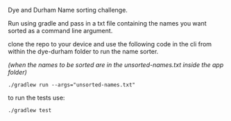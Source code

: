 Dye and Durham Name sorting challenge.

Run using gradle and pass in a txt file containing the names you want sorted as a command line argument.

clone the repo to your device and use the following code in the cli from within the dye-durham folder to run the name sorter.

<i>(when the names to be sorted are in the unsorted-names.txt inside the app folder)</i>

`./gradlew run --args="unsorted-names.txt"`

to run the tests use: 

`./gradlew test`
